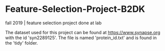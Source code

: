 # Feature-Selection-Project-B2DK
fall 2019 | feature selection project done at lab


The dataset used for this project can be found at https://www.synapse.org with the id 'syn2289125'. The file is named 'protein_id.txt' and is found in the 'tidy' folder.
